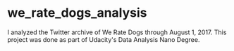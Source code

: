 # we_rate_dogs_analysis

I analyzed the Twitter archive of We Rate Dogs through August 1, 2017. 
This project was done as part of Udacity's Data Analysis Nano Degree. 






